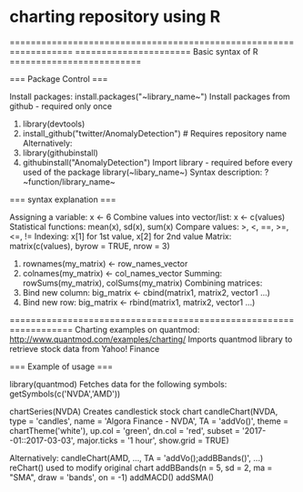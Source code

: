 # charting repository using R


==================================================================
====================== Basic syntax of R =========================

=== Package Control ===

Install packages: install.packages("~library_name~")
Install packages from github - required only once
  1. library(devtools)
  2. install_github("twitter/AnomalyDetection")   # Requires repository name
Alternatively: 
  1. library(githubinstall)
  2. githubinstall("AnomalyDetection")
Import library - required before every used of the package
library(~libary_name~)
Syntax description: ?~function/library_name~

=== syntax explanation ===

Assigning a variable: x <- 6
Combine values into vector/list: x <- c(values)
Statistical functions: mean(x), sd(x), sum(x)
Compare values: >, <, ==, >=, <=, !=
Indexing: x[1] for 1st value, x[2] for 2nd value
Matrix: matrix(c(values), byrow = TRUE, nrow = 3)
  1. rownames(my_matrix) <- row_names_vector
  2. colnames(my_matrix) <- col_names_vector
Summing: rowSums(my_matrix), colSums(my_matrix)
Combining matrices: 
  1. Bind new column: big_matrix <- cbind(matrix1, matrix2, vector1 ...)
  2. Bind new row: big_matrix <- rbind(matrix1, matrix2, vector1 ...)

==================================================================
Charting examples on quantmod: http://www.quantmod.com/examples/charting/
Imports quantmod library to retrieve stock data from Yahoo! Finance

=== Example of usage ===

library(quantmod)
Fetches data for the following symbols:
getSymbols(c('NVDA','AMD'))

chartSeries(NVDA)
Creates candlestick stock chart
candleChart(NVDA, type = 'candles', name = 'Algora Finance - NVDA', TA = 'addVo()', theme = chartTheme('white'), up.col = 'green', dn.col = 'red', subset = '2017--01::2017-03-03', major.ticks = '1 hour', show.grid = TRUE)

Alternatively: candleChart(AMD, ...,  TA = 'addVo();addBBands()', ...)
reChart() used to modify original chart
addBBands(n = 5, sd = 2, ma = "SMA", draw = 'bands', on = -1)
addMACD()
addSMA()
